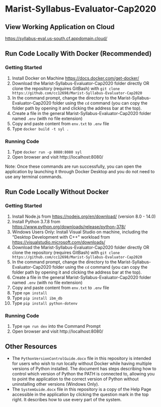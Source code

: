 # Marist-Syllabus-Evaluator-Cap2020

## View Working Application on Cloud
https://syllabus-eval.us-south.cf.appdomain.cloud/

## Run Code Locally With Docker (Recommended)

### Getting Started
1. Install Docker on Machine https://docs.docker.com/get-docker/
2. Download the Marist-Syllabus-Evaluator-Cap2020 folder directly OR clone the repository (requires GitBash) with `git clone https://github.com/cc12698/Marist-Syllabus-Evaluator-Cap2020`
3. In the command prompt, change the directory to the Marist-Syllabus-Evaluator-Cap2020 folder using the `cd` command (you can copy the folder path by opening it and clicking the address bar at the top).
4. Create a file in the general Marist-Syllabus-Evaluator-Cap2020 folder named `.env` (with no file extension)
5. Copy and paste content from `env.txt` to `.env` file
6. Type `docker build -t syl .`

### Running Code
1. Type `docker run -p 8080:8080 syl`
2. Open browser and visit http://localhost:8080/

Note: Once these commands are run successfully, you can open the application by launching it through Docker Desktop and you do not need to use any terminal commands.

## Run Code Locally Without Docker

### Getting Started
1. Install Node.js from https://nodejs.org/en/download/ (version 8.0 - 14.0)
2. Install Python 3.7.8 from https://www.python.org/downloads/release/python-378/
3. Windows Users Only: Install Visual Studio on machine, including the "Desktop Development with C++" workload from https://visualstudio.microsoft.com/downloads/
4. Download the Marist-Syllabus-Evaluator-Cap2020 folder directly OR clone the repository (requires GitBash) with `git clone https://github.com/cc12698/Marist-Syllabus-Evaluator-Cap2020`
5. In the command prompt, change the directory to the Marist-Syllabus-Evaluator-Cap2020 folder using the `cd` command (you can copy the folder path by opening it and clicking the address bar at the top).
6. Create a file in the general Marist-Syllabus-Evaluator-Cap2020 folder named `.env` (with no file extension)
7. Copy and paste content from `env.txt` to `.env` file
8. Type `npm install`
9. Type `pip install ibm_db`
10. Type `pip install python-dotenv`


### Running Code
1. Type `npm run dev` into the Command Prompt
2. Open browser and visit http://localhost:8080/

## Other Resources
- The `PythonVersionControlGuide.docx` file in this repository is intended for users who wish to run locally without Docker while having multiple versions of Python installed. The document has steps describing how to control which version of Python the PATH is connected to, allowing you to point the application to the correct version of Python without uninstalling other versions (Windows Only).
- The `SystemGuide.docx` file in this repository is a copy of the Help Page accessible in the application by clicking the question mark in the top right. It describes how to use every part of the system.

